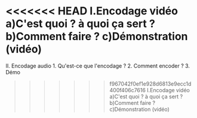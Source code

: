 <<<<<<< HEAD
I.Encodage vidéo
a)C'est quoi ? à quoi ça sert ?
b)Comment faire ?
c)Démonstration (vidéo)
=======
II. Encodage audio
    1. Qu'est-ce que l'encodage ?
    2. Comment encoder ?
    3. Démo <audio>
>>>>>>> f967042f0ef1e928d6813e9ecc1d400f406c7616
I.Encodage vidéo
a)C'est quoi ? à quoi ça sert ?
b)Comment faire ?
c)Démonstration (vidéo)
